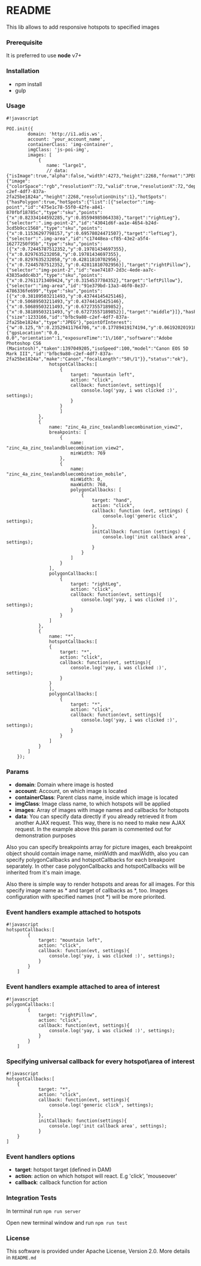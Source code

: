 # README #

This lib allows to add responsive hotspots to specified images

### Prerequisite ###
It is preferred to use **node** v7+

### Installation ###

* npm install
* gulp


### Usage ###


```
#!javascript

POI.init({
        domain: 'http://i1.adis.ws',
        account: 'your_account_name',
        containerClass: 'img-container',
        imgClass: 'js-poi-img',
        images: [
            {
               name: "large1",
               // data: {"isImage":true,"alpha":false,"width":4273,"height":2268,"format":"JPEG","metadata":{"image":{"colorSpace":"rgb","resolutionY":72,"valid":true,"resolutionX":72,"depth":8,"alpha":false,"format":"JPEG","width":4273,"id":"bfbc9a80-c2ef-4df7-837a-2fa25be1824a","height":2268,"resolutionUnits":1},"hotSpots":{"hasPolygon":true,"hotSpots":{"list":[{"selector":"img-point","id":"475e1c78-55f0-42fe-a841-870fbf18785c","type":"sku","points":{"x":0.82334144592285,"y":0.85594985064338},"target":"rightLeg"},{"selector":".img-point-2","id":"43041d6f-aa1e-4654-b24d-3cd5b9cc1568","type":"sku","points":{"x":0.11536297798157,"y":0.69578024471507},"target":"leftLeg"},{"selector":".img-area","id":"c17448ea-cf85-43e2-a5f4-16277250f95b","type":"sku","points":[{"x":0.72445787512352,"y":0.19781434697355},{"x":0.8297635232058,"y":0.19781434697355},{"x":0.8297635232058,"y":0.42811810702956},{"x":0.72445787512352,"y":0.42811810702956}],"target":"rightPillow"},{"selector":"img-point-2","id":"eae74187-2d3c-4ede-aa7c-43835addc4b3","type":"sku","points":{"x":0.27611713409424,"y":0.3154537784352},"target":"leftPillow"},{"selector":"img-area","id":"91e379bd-13a3-46f0-8e37-4786336fe699","type":"sku","points":[{"x":0.38189503211493,"y":0.43744145425146},{"x":0.50689503211493,"y":0.43744145425146},{"x":0.50689503211493,"y":0.67273557189852},{"x":0.38189503211493,"y":0.67273557189852}],"target":"middle"}]},"hasPoint":true},"file":{"size":1233166,"id":"bfbc9a80-c2ef-4df7-837a-2fa25be1824a","type":"JPEG"},"pointOfInterest":{"w":0.125,"h":0.23529411764706,"x":0.17789419174194,"y":0.061920201918658},"exif":{"gpsLocation":"0.0, 0.0","orientation":1,"exposureTime":"1\/160","software":"Adobe Photoshop CS6 (Macintosh)","taken":1397049205,"isoSpeed":100,"model":"Canon EOS 5D Mark III","id":"bfbc9a80-c2ef-4df7-837a-2fa25be1824a","make":"Canon","focalLength":"50\/1"}},"status":"ok"},
                hotspotCallbacks:[
                    {
                        target: "mountain left",
                        action: "click",
                        callback: function(evt, settings){
                            console.log('yay, i was clicked :)', settings);
                        }
                    }
                    ]
            },
            {
                name: "zinc_4a_zinc_tealandbluecombination_view2",
                breakpoints: [
                    {
                        name: "zinc_4a_zinc_tealandbluecombination_view2",
                        minWidth: 769
                    },
                    {
                        name: "zinc_4a_zinc_tealandbluecombination_mobile",
                        minWidth: 0,
                        maxWidth: 768,
                        polygonCallbacks: [
                            {
                                target: "hand",
                                action: "click",
                                callback: function (evt, settings) {
                                    console.log('generic click', settings);
                                },
                                initCallback: function (settings) {
                                    console.log('init callback area', settings);
                                }
                            }
                        ]
                    }
                ],
                polygonCallbacks:[
                    {
                        target: "rightLeg",
                        action: "click",
                        callback: function(evt, settings){
                            console.log('yay, i was clicked :)', settings);
                        }
                    }
                ]
            },
            {
                name: "*",
                hotspotCallbacks:[
                {
                    target: "*",
                    action: "click",
                    callback: function(evt, settings){
                        console.log('yay, i was clicked :)', settings);
                    }
                }
                ],
                polygonCallbacks:[
                    {
                        target: "*",
                        action: "click",
                        callback: function(evt, settings){
                            console.log('yay, i was clicked :)', settings);
                        }
                    }
                ]
            }
        ]
    });
```


### Params ###

* **domain**: Domain where image is hosted
* **account**: Account, on which image is located
* **containerClass**: Parent class name, inside which image is located
* **imgClass**: Image class name, to which hotspots will be applied
* **images**: Array of images with image names and callbacks for hotspots
* **data**: You can specify data directly if you already retrieved it from another AJAX request.
This way, there is no need to make new AJAX request. 
In the example above this param is commented out for demonstration purposes

Also you can specify breakpoints array for picture images, each breakpoint object should contain image name, minWidth and maxWidth, also you can specify polygonCallbacks and hotspotCallbacks for each breakpoint separately.
In other case polygonCallbacks and hotspotCallbacks will be inherited from it's main image.

Also there is simple way to render hotspots and areas for all images. For this specify image name as * and target of callbacks as *, too.
Images configuration with specified names (not *) will be more priorited.


### Event handlers example attached to hotspots ###



```
#!javascript
hotspotCallbacks:[
        {
            target: "mountain left",
            action: "click",
            callback: function(evt, settings){
                console.log('yay, i was clicked :)', settings);
            }
        }
    ]

```

### Event handlers example attached to area of interest ###



```
#!javascript
polygonCallbacks:[
        {
            target: "rightPillow",
            action: "click",
            callback: function(evt, settings){
                console.log('yay, i was clicked :)', settings);
            }
        }
    ]

```

### Specifying universal callback for every hotspot\area of interest



```
#!javascript
hotspotCallbacks:[
    {
            target: "*",
            action: "click",
            callback: function(evt, settings){
                console.log('generic click', settings);
    
            },
            initCallback: function(settings){
                console.log('init callback area', settings);
            }
    }
]
```

### Event handlers options ###


* **target**: hotspot target (defined in DAM)
* **action**: action on which hotspot will react. E.g 'click', 'mouseover'
* **callback**: callback function for action


### Integration Tests ###

In terminal run ```npm run server```

Open new terminal window and run ```npm run test```

### License ###
This software is provided under Apache License, Version 2.0. More details in ```README.md```